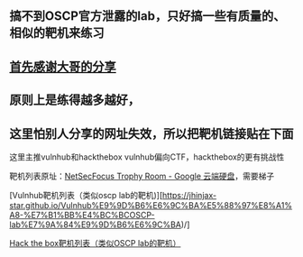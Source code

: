 ## 搞不到OSCP官方泄露的lab，只好搞一些有质量的、相似的靶机来练习
## [首先感谢大哥的分享](https://blog.csdn.net/weixin_45527786/article/details/105349540)
## 原则上是练得越多越好，
## 这里怕别人分享的网址失效，所以把靶机链接贴在下面

这里主推vulnhub和hackthebox
vulnhub偏向CTF，hackthebox的更有挑战性

靶机列表原址：[NetSecFocus Trophy Room - Google 云端硬盘](https://docs.google.com/spreadsheets/u/0/d/1dwSMIAPIam0PuRBkCiDI88pU3yzrqqHkDtBngUHNCw8/htmlview?pli=1)，需要梯子

[Vulnhub靶机列表（类似oscp lab的靶机)][https://jhinjax-star.github.io/Vulnhub%E9%9D%B6%E6%9C%BA%E5%88%97%E8%A1%A8-%E7%B1%BB%E4%BC%BCOSCP-lab%E7%9A%84%E9%9D%B6%E6%9C%BA)/]

[Hack the box靶机列表（类似OSCP lab的靶机）](https://jhinjax-star.github.io/Hack-the-box%E9%9D%B6%E6%9C%BA%E5%88%97%E8%A1%A8-%E7%B1%BB%E4%BC%BCOSCP-lab%E7%9A%84%E9%9D%B6%E6%9C%BA/)

 
